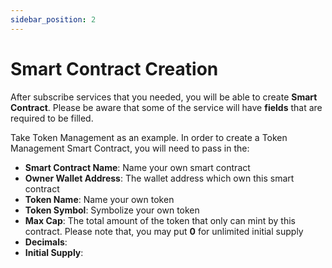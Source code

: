 ```yaml
---
sidebar_position: 2
---
```


# Smart Contract Creation

After subscribe services that you needed, you will be able to create **Smart Contract**. Please be aware that some of the service will have **fields** that are required to be filled.

Take Token Management as an example. In order to create a Token Management Smart Contract, you will need to pass in the:
- **Smart Contract Name**: Name your own smart contract
- **Owner Wallet Address**: The wallet address which own this smart contract
- **Token Name**: Name your own token
- **Token Symbol**: Symbolize your own token
- **Max Cap**: The total amount of the token that only can mint by this contract. Please note that, you may put **0** for unlimited initial supply
- **Decimals**: 
- **Initial Supply**: 